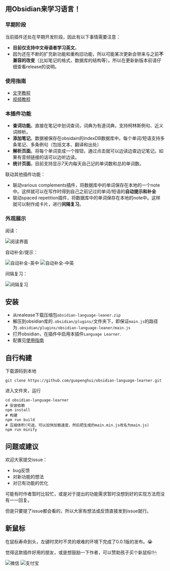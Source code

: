 ## 用Obsidian来学习语言！

### 早期阶段
当前插件还处在早期开发阶段，因此有以下事情需要注意：
+ **目前仅支持中文母语者学习英文**。
+ 因为还在不断的扩充新功能和重构旧功能，所以可能某次更新会带来与之前**不兼容的改变**（比如笔记的格式，数据库的结构等）。所以在更新新版本前请仔细查看release的说明。


### 使用指南
+ [文字教程](https://github.com/guopenghui/obsidian-language-learner/blob/master/public/tutorial.pdf)
+ [视频教程](https://www.bilibili.com/video/BV1914y1Y7mT)


### 本插件功能

+ **查词功能**。直接在笔记中划词查词，词典为有道词典，支持柯林斯例句、近义词辨析。
+ **添加笔记**。数据被保存在obsidain的indexDB数据库中。每个单词/短语支持多条笔记、多条例句（包括文本、翻译和出处）
+ **解析页面**。将每个单词变成一个按钮，通过点击就可以边读边查边记笔记。如果有音频链接的话可以边听边读。
+ **统计页面**。目前支持显示7天内每天自己记的单词数和总的单词数。

联动其他插件功能：
+ 联动various complements插件，将数据库中的单词保存在本地的一个note中。这样就可以在写作时得到自己之前记过的单词/短语的**自动提示和补全**
+ 联动spaced repetition插件，将数据库中的单词保存在本地的note中。这样就可以制作成卡片，进行**间隔复习**。

### 外观展示
阅读：

![阅读界面](https://github.com/guopenghui/obsidian-language-learner/blob/master/public/reading.png)


自动补全/提示：

![自动补全-英中](https://github.com/guopenghui/obsidian-language-learner/blob/master/public/complement1.png)
![自动补全-中英](https://github.com/guopenghui/obsidian-language-learner/blob/master/public/complement2.png)

间隔复习：

![间隔复习](https://github.com/guopenghui/obsidian-language-learner/blob/master/public/review.png)




## 安装

+ 从realease下载压缩包`obsidian-language-leaner.zip`
+ 解压到obsidian库的`.obsidian/plugins/`文件夹下，即保证`main.js`的路径为`.obsidian/plugins/obsidian-language-leaner/main.js`
+ 打开obsidian，在插件中启用本插件`Language Learner`.
+ 配置见[使用指南](#使用指南)
## 自行构建

下载源码到本地
```shell
git clone https://github.com/guopenghui/obsidian-language-learner.git
```

进入文件夹，运行
```shell
cd obsidian-language-learner
# 安装依赖
npm install 
# 构建
npm run build 
# 压缩体积(可选，可以加快加载速度，然后把生成的main.min.js改名为main.js)
npm run minify 
```

## 问题或建议
欢迎大家提交issue：
+ bug反馈
+ 对新功能的想法
+ 对已有功能的优化

可能有时作者暂时比较忙，或是对于提出的功能需求暂时没想到好的实现方法而没有一一回复。

但是只要提了issue都会看的，所以大家有想法或反馈直接发到issue就行。


## 新鼠标
在鼠标寿命到头，左键时灵时不灵的艰难的环境下完成了0.0.1版的发布。😭

觉得这款插件好用的朋友，或是想鼓励一下作者，可以赞助孩子买个新鼠标!!🖱

![微信](https://github.com/guopenghui/obsidian-language-learner/blob/master/public/wechat.jpg)
![支付宝](https://github.com/guopenghui/obsidian-language-learner/blob/master/public/alipay.jpg)